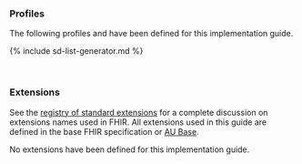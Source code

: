 ### Profiles

The following profiles and have been defined for this implementation guide.

<!-- ================================================ -->
<!--  use this line to include an autogenerated list of all profiles and highlight new ones using the input/data/new_stuff.yml list.  Remove it if you would like to hand generate it -->

{% include sd-list-generator.md %}
<!-- ================================================ -->

<br />

### Extensions

See the [registry of standard extensions]({{site.data.fhir.path}}extensibility-registry.html) for a complete discussion on extensions names used in FHIR.  All extensions used in this guide are defined in the base FHIR specification or [AU Base](http://build.fhir.org/ig/hl7au/au-fhir-base/profiles-and-extensions.html#extensions). 

No extensions have been defined for this implementation guide.
